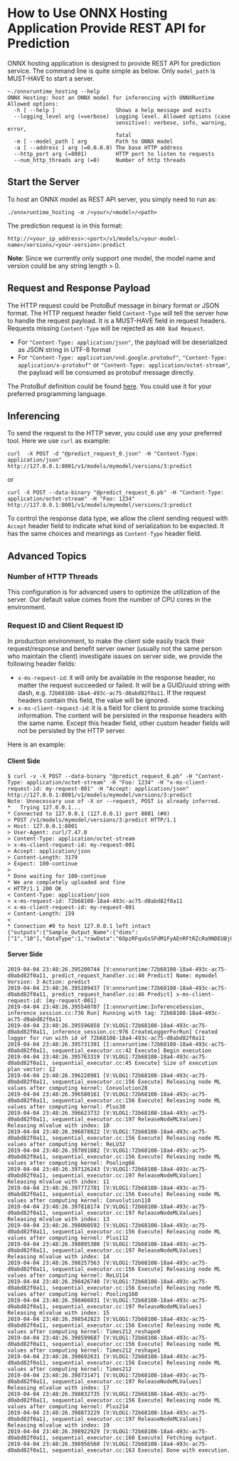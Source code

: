 # How to Use ONNX Hosting Application Provide REST API for Prediction

ONNX hosting application is designed to provide REST API for prediction service. The command line is quite simple as below. Only `model_path` is MUST-HAVE to start a server.

```
~./onnxruntime_hosting --help
ONNX Hosting: host an ONNX model for inferencing with ONNXRuntime
Allowed options:
  -h [ --help ]                   Shows a help message and exits
  --logging_level arg (=verbose)  Logging level. Allowed options (case 
                                  sensitive): verbose, info, warning, error, 
                                  fatal
  -m [ --model_path ] arg         Path to ONNX model
  -a [ --address ] arg (=0.0.0.0) The base HTTP address
  --http_port arg (=8001)         HTTP port to listen to requests
  --num_http_threads arg (=8)     Number of http threads

```

## Start the Server

To host an ONNX model as REST API server, you simply need to run as:

```
./onnxruntime_hosting -m /<your>/<model>/<path>
```

The prediction request is in this format:

```
http://<your_ip_address>:<port>/v1/models/<your-model-name>/versions/<your-version>:predict
```

**Note**: Since we currently only support one model, the model name and version could be any string length > 0.

## Request and Response Payload

The HTTP request could be ProtoBuf message in binary format or JSON format. The HTTP request header field `Content-Type` will tell the server how to handle the request payload. It is a MUST-HAVE field in request headers. Requests missing `Content-Type` will be rejected as `400 Bad Request`.

* For `"Content-Type: application/json"`, the payload will be deserialized as JSON string in UTF-8 format
* For `"Content-Type: application/vnd.google.protobuf"`, `"Content-Type: application/x-protobuf"` or `"Content-Type: application/octet-stream"`, the payload will be consumed as protobuf message directly.

The ProtoBuf definition could be found [here](https://github.com/Microsoft/onnxruntime/blob/master/onnxruntime/hosting/protobuf/predict.proto). You could use it for your preferred programming language.

## Inferencing

To send the request to the HTTP sever, you could use any your preferred tool. Here we use `curl` as example:

```
curl  -X POST -d "@predict_request_0.json" -H "Content-Type: application/json" http://127.0.0.1:8001/v1/models/mymodel/versions/3:predict
```

or

```
curl -X POST --data-binary "@predict_request_0.pb" -H "Content-Type: application/octet-stream" -H "Foo: 1234"  http://127.0.0.1:8001/v1/models/mymodel/versions/3:predict
```

To control the response data type, we allow the client sending request with `Accept` header field to indicate what kind of serialization to be expected. It has the same choices and meanings as `Content-Type` header field.

## Advanced Topics

### Number of HTTP Threads

This configuration is for advanced users to optimize the utilization of the server. Our default value comes from the number of CPU cores in the environment.

### Request ID and Client Request ID

In production environment, to make the client side easily track their request/response and benefit server owner (usually not the same person who maintain the client) investigate issues on server side, we provide the following header fields:

* `x-ms-request-id`: it will only be available in the response header, no matter the request succeeded or failed. It will be a GUID/uuid string with dash, e.g. `72b68108-18a4-493c-ac75-d0abd82f0a11`. If the request headers contain this field, the value will be ignored.
* `x-ms-client-request-id`: it is a field for client to provide some tracking information. The content will be persisted in the response headers with the same name. Except this header field, other custom header fields will not be persisted by the HTTP server.

Here is an example:

#### Client Side

```
$ curl -v -X POST --data-binary "@predict_request_0.pb" -H "Content-Type: application/octet-stream" -H "Foo: 1234" -H "x-ms-client-request-id: my-request-001" -H "Accept: application/json"  http://127.0.0.1:8001/v1/models/mymodel/versions/3:predict
Note: Unnecessary use of -X or --request, POST is already inferred.
*   Trying 127.0.0.1...
* Connected to 127.0.0.1 (127.0.0.1) port 8001 (#0)
> POST /v1/models/mymodel/versions/3:predict HTTP/1.1
> Host: 127.0.0.1:8001
> User-Agent: curl/7.47.0
> Content-Type: application/octet-stream
> x-ms-client-request-id: my-request-001
> Accept: application/json
> Content-Length: 3179
> Expect: 100-continue
> 
* Done waiting for 100-continue
* We are completely uploaded and fine
< HTTP/1.1 200 OK
< Content-Type: application/json
< x-ms-request-id: 72b68108-18a4-493c-ac75-d0abd82f0a11
< x-ms-client-request-id: my-request-001
< Content-Length: 159
< 
* Connection #0 to host 127.0.0.1 left intact
{"outputs":{"Sample_Output_Name":{"dims":["1","10"],"dataType":1,"rawData":"6OpzRFquGsSFdM1FyAEnRFtRZcRa9NDEUBj0xI4ydsJIS0LE//CzxA==","dataLocation":"DEFAULT"}}}%
```

#### Server Side

```
2019-04-04 23:48:26.395200744 [V:onnxruntime:72b68108-18a4-493c-ac75-d0abd82f0a11, predict_request_handler.cc:40 Predict] Name: mymodel Version: 3 Action: predict
2019-04-04 23:48:26.395289437 [V:onnxruntime:72b68108-18a4-493c-ac75-d0abd82f0a11, predict_request_handler.cc:46 Predict] x-ms-client-request-id: [my-request-001]
2019-04-04 23:48:26.395540707 [I:onnxruntime:InferenceSession, inference_session.cc:736 Run] Running with tag: 72b68108-18a4-493c-ac75-d0abd82f0a11
2019-04-04 23:48:26.395596858 [V:VLOG1:72b68108-18a4-493c-ac75-d0abd82f0a11, inference_session.cc:976 CreateLoggerForRun] Created logger for run with id of 72b68108-18a4-493c-ac75-d0abd82f0a11
2019-04-04 23:48:26.395731391 [I:onnxruntime:72b68108-18a4-493c-ac75-d0abd82f0a11, sequential_executor.cc:42 Execute] Begin execution
2019-04-04 23:48:26.395763319 [V:VLOG1:72b68108-18a4-493c-ac75-d0abd82f0a11, sequential_executor.cc:45 Execute] Size of execution plan vector: 12
2019-04-04 23:48:26.396228981 [V:VLOG1:72b68108-18a4-493c-ac75-d0abd82f0a11, sequential_executor.cc:156 Execute] Releasing node ML values after computing kernel: Convolution28
2019-04-04 23:48:26.396580161 [V:VLOG1:72b68108-18a4-493c-ac75-d0abd82f0a11, sequential_executor.cc:156 Execute] Releasing node ML values after computing kernel: Plus30
2019-04-04 23:48:26.396623732 [V:VLOG1:72b68108-18a4-493c-ac75-d0abd82f0a11, sequential_executor.cc:197 ReleaseNodeMLValues] Releasing mlvalue with index: 10
2019-04-04 23:48:26.396878822 [V:VLOG1:72b68108-18a4-493c-ac75-d0abd82f0a11, sequential_executor.cc:156 Execute] Releasing node ML values after computing kernel: ReLU32
2019-04-04 23:48:26.397091882 [V:VLOG1:72b68108-18a4-493c-ac75-d0abd82f0a11, sequential_executor.cc:156 Execute] Releasing node ML values after computing kernel: Pooling66
2019-04-04 23:48:26.397126243 [V:VLOG1:72b68108-18a4-493c-ac75-d0abd82f0a11, sequential_executor.cc:197 ReleaseNodeMLValues] Releasing mlvalue with index: 11
2019-04-04 23:48:26.397772701 [V:VLOG1:72b68108-18a4-493c-ac75-d0abd82f0a11, sequential_executor.cc:156 Execute] Releasing node ML values after computing kernel: Convolution110
2019-04-04 23:48:26.397818174 [V:VLOG1:72b68108-18a4-493c-ac75-d0abd82f0a11, sequential_executor.cc:197 ReleaseNodeMLValues] Releasing mlvalue with index: 13
2019-04-04 23:48:26.398060592 [V:VLOG1:72b68108-18a4-493c-ac75-d0abd82f0a11, sequential_executor.cc:156 Execute] Releasing node ML values after computing kernel: Plus112
2019-04-04 23:48:26.398095300 [V:VLOG1:72b68108-18a4-493c-ac75-d0abd82f0a11, sequential_executor.cc:197 ReleaseNodeMLValues] Releasing mlvalue with index: 14
2019-04-04 23:48:26.398257563 [V:VLOG1:72b68108-18a4-493c-ac75-d0abd82f0a11, sequential_executor.cc:156 Execute] Releasing node ML values after computing kernel: ReLU114
2019-04-04 23:48:26.398426740 [V:VLOG1:72b68108-18a4-493c-ac75-d0abd82f0a11, sequential_executor.cc:156 Execute] Releasing node ML values after computing kernel: Pooling160
2019-04-04 23:48:26.398466031 [V:VLOG1:72b68108-18a4-493c-ac75-d0abd82f0a11, sequential_executor.cc:197 ReleaseNodeMLValues] Releasing mlvalue with index: 15
2019-04-04 23:48:26.398542823 [V:VLOG1:72b68108-18a4-493c-ac75-d0abd82f0a11, sequential_executor.cc:156 Execute] Releasing node ML values after computing kernel: Times212_reshape0
2019-04-04 23:48:26.398599687 [V:VLOG1:72b68108-18a4-493c-ac75-d0abd82f0a11, sequential_executor.cc:156 Execute] Releasing node ML values after computing kernel: Times212_reshape1
2019-04-04 23:48:26.398692631 [V:VLOG1:72b68108-18a4-493c-ac75-d0abd82f0a11, sequential_executor.cc:156 Execute] Releasing node ML values after computing kernel: Times212
2019-04-04 23:48:26.398731471 [V:VLOG1:72b68108-18a4-493c-ac75-d0abd82f0a11, sequential_executor.cc:197 ReleaseNodeMLValues] Releasing mlvalue with index: 17
2019-04-04 23:48:26.398832735 [V:VLOG1:72b68108-18a4-493c-ac75-d0abd82f0a11, sequential_executor.cc:156 Execute] Releasing node ML values after computing kernel: Plus214
2019-04-04 23:48:26.398873229 [V:VLOG1:72b68108-18a4-493c-ac75-d0abd82f0a11, sequential_executor.cc:197 ReleaseNodeMLValues] Releasing mlvalue with index: 19
2019-04-04 23:48:26.398922929 [V:VLOG1:72b68108-18a4-493c-ac75-d0abd82f0a11, sequential_executor.cc:160 Execute] Fetching output.
2019-04-04 23:48:26.398956560 [V:VLOG1:72b68108-18a4-493c-ac75-d0abd82f0a11, sequential_executor.cc:163 Execute] Done with execution.
```